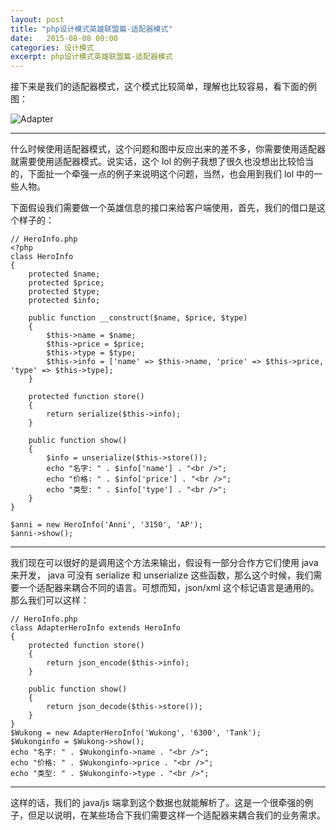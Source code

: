 ```yaml
---
layout: post
title: "php设计模式英雄联盟篇-适配器模式"
date:   2015-08-08 00:00
categories: 设计模式
excerpt: php设计模式英雄联盟篇-适配器模式
---
```


接下来是我们的适配器模式，这个模式比较简单，理解也比较容易，看下面的例图：

![Adapter](http://ww1.sinaimg.cn/mw690/baa3278fgw1euva5nsfwgj20cs0d7my8.jpg)

---

什么时候使用适配器模式，这个问题和图中反应出来的差不多，你需要使用适配器就需要使用适配器模式。说实话，这个 lol 的例子我想了很久也没想出比较恰当的，下面扯一个牵强一点的例子来说明这个问题，当然，也会用到我们 lol 中的一些人物。

下面假设我们需要做一个英雄信息的接口来给客户端使用，首先，我们的借口是这个样子的：

    // HeroInfo.php
    <?php
    class HeroInfo
    {
        protected $name;
        protected $price;
        protected $type;
        protected $info;

        public function __construct($name, $price, $type)
        {
            $this->name = $name;
            $this->price = $price;
            $this->type = $type;
            $this->info = ['name' => $this->name, 'price' => $this->price, 'type' => $this->type];
        }

        protected function store()
        {
            return serialize($this->info);
        }

        public function show()
        {
            $info = unserialize($this->store());
            echo "名字: " . $info['name'] . "<br />";
            echo "价格: " . $info['price'] . "<br />";
            echo "类型: " . $info['type'] . "<br />";
        }
    }

    $anni = new HeroInfo('Anni', '3150', 'AP');
    $anni->show();

---

我们现在可以很好的是调用这个方法来输出，假设有一部分合作方它们使用 java 来开发， java 可没有 serialize 和 unserialize 这些函数，那么这个时候，我们需要一个适配器来耦合不同的语言。可想而知，json/xml 这个标记语言是通用的。那么我们可以这样：

    // HeroInfo.php
    class AdapterHeroInfo extends HeroInfo
    {
        protected function store()
        {
            return json_encode($this->info);
        }

        public function show()
        {
            return json_decode($this->store());
        }
    }
    $Wukong = new AdapterHeroInfo('Wukong', '6300', 'Tank');
    $Wukonginfo = $Wukong->show();
    echo "名字: " . $Wukonginfo->name . "<br />";
    echo "价格: " . $Wukonginfo->price . "<br />";
    echo "类型: " . $Wukonginfo->type . "<br />";

---

这样的话，我们的 java/js 端拿到这个数据也就能解析了。这是一个很牵强的例子，但足以说明，在某些场合下我们需要这样一个适配器来耦合我们的业务需求。
